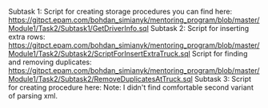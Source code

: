 Subtask 1: 
	Script for creating storage procedures you can find here: https://gitpct.epam.com/bohdan_simianyk/mentoring_program/blob/master/Module1/Task2/Subtask1/GetDriverInfo.sql
Subtask 2: 
	Script for inserting extra rows: https://gitpct.epam.com/bohdan_simianyk/mentoring_program/blob/master/Module1/Task2/Subtask2/ScriptForInsertExtraTruck.sql
	Script for finding and removing duplicates: https://gitpct.epam.com/bohdan_simianyk/mentoring_program/blob/master/Module1/Task2/Subtask2/RemoveDuplicatesAtTruck.sql
Subtask 3: 
	Script for creating procedure here: 
	Note: I didn't find comfortable second variant of parsing xml. 
